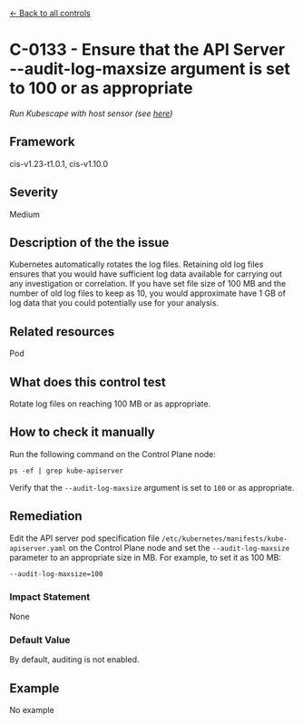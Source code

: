 [← Back to all controls](index.md)


# C-0133 - Ensure that the API Server --audit-log-maxsize argument is set to 100 or as appropriate

_Run Kubescape with host sensor (see [here](../../components/host-sensor))_

## Framework

cis-v1.23-t1.0.1, cis-v1.10.0

## Severity

Medium

## Description of the the issue

Kubernetes automatically rotates the log files. Retaining old log files ensures that you would have sufficient log data available for carrying out any investigation or correlation. If you have set file size of 100 MB and the number of old log files to keep as 10, you would approximate have 1 GB of log data that you could potentially use for your analysis.

## Related resources

Pod

## What does this control test

Rotate log files on reaching 100 MB or as appropriate.

## How to check it manually

Run the following command on the Control Plane node:

```
ps -ef | grep kube-apiserver

```

 Verify that the `--audit-log-maxsize` argument is set to `100` or as appropriate.

## Remediation

Edit the API server pod specification file `/etc/kubernetes/manifests/kube-apiserver.yaml` on the Control Plane node and set the `--audit-log-maxsize` parameter to an appropriate size in MB. For example, to set it as 100 MB:

```
--audit-log-maxsize=100

```

### Impact Statement

None

### Default Value

By default, auditing is not enabled.

## Example

No example
